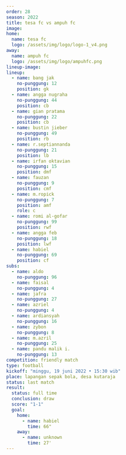 ```yaml
---
order: 28
season: 2022
title: tesa fc vs ampuh fc
image: 
home:
  name: tesa fc
  logo: /assets/img/logo/logo-1_v4.png
away:
  name: ampuh fc
  logo: /assets/img/logo/ampuhfc.png
lineup-image:
lineup:
  - name: bang jak
    no-punggung: 12
    position: gk
  - name: angga nugraha
    no-punggung: 44
    position: cb
  - name: gian pratama
    no-punggung: 22
    position: cb
  - name: bustin jieber
    no-punggung: 49
    position: rb
  - name: r.septiannanda
    no-punggung: 21
    position: lb
  - name: irfan oktavian
    no-punggung: 15
    position: dmf
  - name: fauzan
    no-punggung: 9
    position: cmf
  - name: m.ropick
    no-punggung: 7
    position: amf
    role: c
  - name: romi al-gofar
    no-punggung: 99
    position: rwf
  - name: angga feb
    no-punggung: 18
    position: lwf
  - name: habiel
    no-punggung: 69
    position: cf
subs:
  - name: aldo
    no-punggung: 96
  - name: faisal
    no-punggung: 4
  - name: jafra
    no-punggung: 27
  - name: azriel
    no-punggung: 4
  - name: ardiansyah
    no-punggung: 16
  - name: zybon
    no-punggung: 8
  - name: m.azril
    no-punggung: 25
  - name: pandu malik i.
    no-punggung: 13
competition: friendly match
type: football
kickoff: "minggu, 19 juni 2022 • 15:30 wib"
place: lapangan sepak bola, desa kutaraja
status: last match
result: 
  status: full time
  conclusion: draw
  score: "1-1"
  goal:
    home:
      - name: habiel
        time: 66"
    away:
      - name: unknown
        time: 27'
---
```

